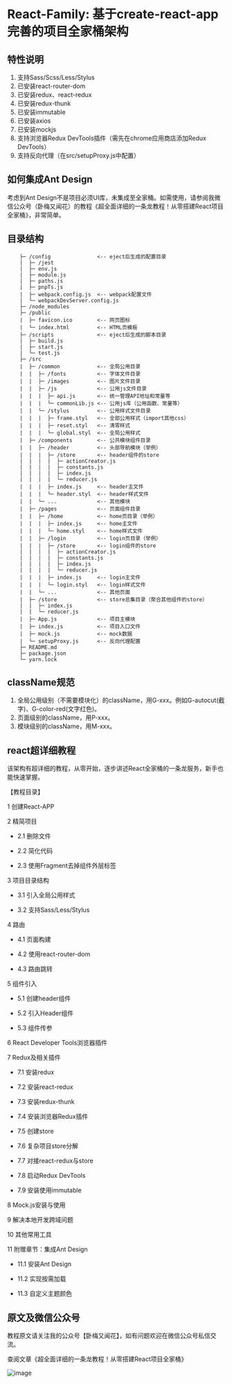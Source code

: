 # React-Family: 基于create-react-app完善的项目全家桶架构

## 特性说明

1. 支持Sass/Scss/Less/Stylus
2. 已安装react-router-dom
3. 已安装redux、react-redux
4. 已安装redux-thunk
5. 已安装immutable
6. 已安装axios
7. 已安装mockjs
8. 支持浏览器Redux DevTools插件（需先在chrome应用商店添加Redux DevTools）
9. 支持反向代理（在src/setupProxy.js中配置）

## 如何集成Ant Design

考虑到Ant Design不是项目必须UI库，未集成至全家桶。如需使用，请参阅我微信公众号（卧梅又闻花）的教程《超全面详细的一条龙教程！从零搭建React项目全家桶》，非常简单。

## 目录结构

```
    ├─ /config               <-- eject后生成的配置目录
    |  ├─ /jest
    |  ├─ env.js
    |  ├─ module.js
    |  ├─ paths.js
    |  ├─ pnpTs.js
    |  ├─ webpack.config.js  <-- webpack配置文件
    |  └─ webpackDevServer.config.js
    ├─ /node_modules
    ├─ /public
    |  ├─ favicon.ico        <-- 网页图标
    |  └─ index.html         <-- HTML页模板
    ├─ /scripts              <-- eject后生成的脚本目录
    |  ├─ build.js           
    |  ├─ start.js           
    |  └─ test.js
    ├─ /src
    |  ├─ /common            <-- 全局公用目录
    |  |  ├─ /fonts          <-- 字体文件目录
    |  |  ├─ /images         <-- 图片文件目录
    |  |  ├─ /js             <-- 公用js文件目录
    |  |  |  ├─ api.js       <-- 统一管理API地址和常量等
    |  |  |  └─ commonLib.js <-- 公用js库（公用函数、常量等）
    |  |  └─ /stylus         <-- 公用样式文件目录
    |  |  |  ├─ frame.styl   <-- 全部公用样式（import其他css）
    |  |  |  ├─ reset.styl   <-- 清零样式
    |  |  |  └─ global.styl  <-- 全局公用样式
    |  ├─ /components        <-- 公共模块组件目录
    |  |  ├─ /header         <-- 头部导航模块（举例）
    |  |  |  ├─ /store       <-- header组件的store
    |  |  |  |  ├─ actionCreator.js
    |  |  |  |  ├─ constants.js
    |  |  |  |  ├─ index.js
    |  |  |  |  └─ reducer.js
    |  |  |  ├─ index.js     <-- header主文件
    |  |  |  └─ header.styl  <-- header样式文件
    |  |  └─ ...             <-- 其他模块
    |  ├─ /pages             <-- 页面组件目录
    |  |  ├─ /home           <-- home页目录（举例）
    |  |  |  ├─ index.js     <-- home主文件
    |  |  |  └─ home.styl    <-- home样式文件
    |  |  ├─ /login          <-- login页目录（举例）
    |  |  |  ├─ /store       <-- login组件的store
    |  |  |  |  ├─ actionCreator.js
    |  |  |  |  ├─ constants.js
    |  |  |  |  ├─ index.js
    |  |  |  |  └─ reducer.js
    |  |  |  ├─ index.js     <-- login主文件
    |  |  |  └─ login.styl   <-- login样式文件
    |  |  └─ ...             <-- 其他页面
    |  ├─ /store             <-- store总集目录（聚合其他组件的store）
    |  |  ├─ index.js
    |  |  └─ reducer.js             
    |  ├─ App.js             <-- 项目主模块
    |  ├─ index.js           <-- 项目入口文件
    |  ├─ mock.js            <-- mock数据
    |  └─ setupProxy.js      <-- 反向代理配置
    ├─ README.md
    ├─ package.json
    └─ yarn.lock
```
## className规范

1. 全局公用级别（不需要模块化）的className，用G-xxx。例如G-autocut(截字)、G-color-red(文字红色)。
2. 页面级别的className，用P-xxx。
3. 模块级别的className，用M-xxx。

## react超详细教程

该架构有超详细的教程，从零开始，逐步讲述React全家桶的一条龙服务，新手也能快速掌握。

【教程目录】

1 创建React-APP

2 精简项目

* 2.1 删除文件

* 2.2 简化代码

* 2.3 使用Fragment去掉组件外层标签

3 项目目录结构

* 3.1 引入全局公用样式

* 3.2 支持Sass/Less/Stylus

4 路由

* 4.1 页面构建

* 4.2 使用react-router-dom

* 4.3 路由跳转

5 组件引入

* 5.1 创建header组件

* 5.2 引入Header组件

* 5.3 组件传参

6 React Developer Tools浏览器插件

7 Redux及相关插件
  
* 7.1 安装redux

* 7.2 安装react-redux

* 7.3 安装redux-thunk

* 7.4 安装浏览器Redux插件

* 7.5 创建store

* 7.6 复杂项目store分解

* 7.7 对接react-redux与store

* 7.8 启动Redux DevTools

* 7.9 安装使用immutable

8 Mock.js安装与使用

9 解决本地开发跨域问题

10 其他常用工具

11 附赠章节：集成Ant Design

* 11.1 安装Ant Design

* 11.2 实现按需加载

* 11.3 自定义主题颜色

## 原文及微信公众号

教程原文请关注我的公众号【卧梅又闻花】，如有问题欢迎在微信公众号私信交流。

查阅文章《超全面详细的一条龙教程！从零搭建React项目全家桶》

![image](https://wx3.sinaimg.cn/large/475dd357ly1gbh774dw0dj210n0ku443.jpg)

